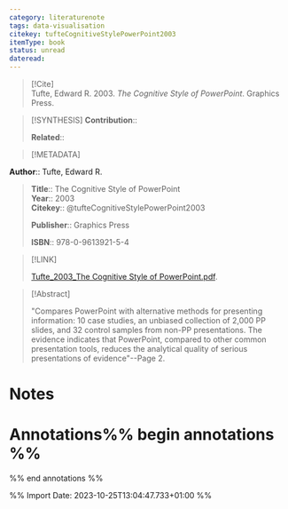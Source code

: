 ```yaml
---
category: literaturenote
tags: data-visualisation
citekey: tufteCognitiveStylePowerPoint2003
itemType: book
status: unread  
dateread:  
---
```


> [!Cite]  
> Tufte, Edward R. 2003. _The Cognitive Style of PowerPoint_. Graphics Press.

> [!SYNTHESIS] 
>**Contribution**::
>
>**Related**:: 
>

> [!METADATA]  
>
**Author**:: Tufte, Edward R.<br>
> **Title**:: The Cognitive Style of PowerPoint    
> **Year**:: 2003     
> **Citekey**:: @tufteCognitiveStylePowerPoint2003    
>    
>    
>     
>    
>**Publisher**:: Graphics Press    
>     
>    
>    
>**ISBN**:: 978-0-9613921-5-4

> [!LINK] 
>
> [Tufte_2003_The Cognitive Style of PowerPoint.pdf](file:///Users/steven/Library/CloudStorage/GoogleDrive-steven.golovkine@ul.ie/My%20Drive/bibliography/Graphics%20Press/2003/Tufte_2003_The%20Cognitive%20Style%20of%20PowerPoint.pdf).

>[!Abstract]
>
>"Compares PowerPoint with alternative methods for presenting information: 10 case studies, an unbiased collection of 2,000 PP slides, and 32 control samples from non-PP presentations. The evidence indicates that PowerPoint, compared to other common presentation tools, reduces the analytical quality of serious presentations of evidence"--Page 2.
>>


# Notes<br>
# Annotations%% begin annotations %%  
 
  
%% end annotations %%

%% Import Date: 2023-10-25T13:04:47.733+01:00 %%
